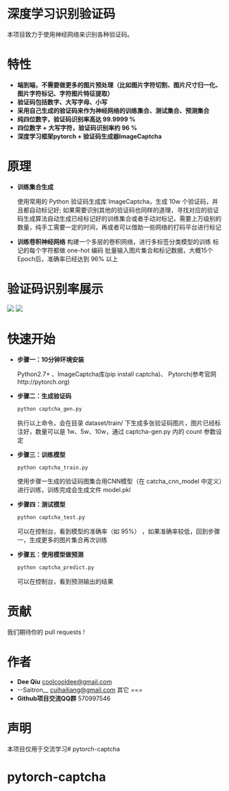 深度学习识别验证码
=========

本项目致力于使用神经网络来识别各种验证码。

特性
===
- __端到端，不需要做更多的图片预处理（比如图片字符切割、图片尺寸归一化、图片字符标记、字符图片特征提取）__
- __验证码包括数字、大写字母、小写__
- __采用自己生成的验证码来作为神经网络的训练集合、测试集合、预测集合__
- __纯四位数字，验证码识别率高达 99.9999 %__
- __四位数字 + 大写字符，验证码识别率约 96 %__
- __深度学习框架pytorch + 验证码生成器ImageCaptcha__


原理
===

- __训练集合生成__

    使用常用的 Python 验证码生成库 ImageCaptcha，生成 10w 个验证码，并且都自动标记好;
    如果需要识别其他的验证码也同样的道理，寻找对应的验证码生成算法自动生成已经标记好的训练集合或者手动对标记，需要上万级别的数量，纯手工需要一定的时间，再或者可以借助一些网络的打码平台进行标记

- __训练卷积神经网络__
    构建一个多层的卷积网络，进行多标签分类模型的训练
    标记的每个字符都做 one-hot 编码
    批量输入图片集合和标记数据，大概15个Epoch后，准确率已经达到 96% 以上


验证码识别率展示
========
![](https://raw.githubusercontent.com/dee1024/pytorch-captcha-recognition/master/docs/number.png)
![](https://raw.githubusercontent.com/dee1024/pytorch-captcha-recognition/master/docs/number2.png)


快速开始
====
- __步骤一：10分钟环境安装__

    Python2.7+ 、ImageCaptcha库(pip install captcha)、 Pytorch(参考官网http://pytorch.org)


- __步骤二：生成验证码__
    ```bash
    python captcha_gen.py
    ```
    执行以上命令，会在目录 dataset/train/ 下生成多张验证码图片，图片已经标注好，数量可以是 1w、5w、10w，通过 captcha-gen.py 内的 count 参数设定
    
- __步骤三：训练模型__
    ```bash
    python captcha_train.py
    ```
    使用步骤一生成的验证码图集合用CNN模型（在 catcha_cnn_model 中定义）进行训练，训练完成会生成文件 model.pkl

- __步骤四：测试模型__
    ```bash
    python captcha_test.py
    ```
    可以在控制台，看到模型的准确率（如 95%） ，如果准确率较低，回到步骤一，生成更多的图片集合再次训练

- __步骤五：使用模型做预测__
    ```bash
    python captcha_predict.py
    ```
    可以在控制台，看到预测输出的结果
    
贡献
===
我们期待你的 pull requests !

作者
===
* __Dee Qiu__ <coolcooldee@gmail.com>
* --Saitron__ <cuihailiang@gmail.com>
其它
===
* __Github项目交流QQ群__ 570997546


声明
===
本项目仅用于交流学习# pytorch-captcha
# pytorch-captcha

